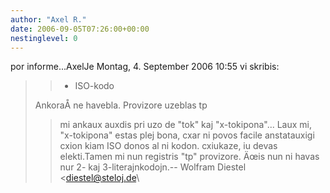 ```yaml
---
author: "Axel R."
date: 2006-09-05T07:26:00+00:00
nestinglevel: 0
---
```

por informe...AxelJe Montag, 4. September 2006 10:55 vi skribis:
>> 
>> - ISO-kodo
> 
>> 
> AnkoraÅ­ ne havebla. Provizore uzeblas tp
>> mi ankaux auxdis pri uzo de "tok" kaj "x-tokipona"...
> Laux mi, "x-tokipona" estas plej bona, cxar ni povos facile anstatauxigi
> cxion kiam ISO donos al ni kodon.
> cxiukaze, iu devas elekti.Tamen mi nun registris "tp" provizore. Äœis nun ni havas nur 2- kaj 3-literajnkodojn.--
Wolfram Diestel <[diestel@steloj.de](mailto://diestel@steloj.de)\
>